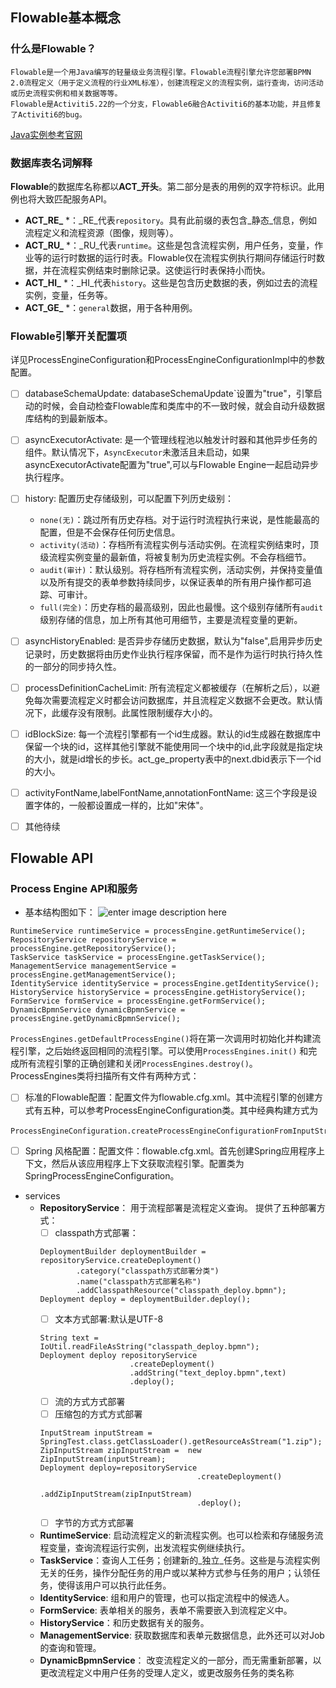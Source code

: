 
## Flowable基本概念

  ### 什么是Flowable？
	Flowable是一个用Java编写的轻量级业务流程引擎。Flowable流程引擎允许您部署BPMN 2.0流程定义（用于定义流程的行业XML标准），创建流程定义的流程实例，运行查询，访问活动或历史流程实例和相关数据等等。
	Flowable是Activiti5.22的一个分支，Flowable6融合Activiti6的基本功能，并且修复了Activiti6的bug。
   [Java实例参考官网](https://www.flowable.org/docs/userguide/index.html#getting.started.command.line) 

### 数据库表名词解释
**Flowable**的数据库名称都以**ACT_开头**。第二部分是表的用例的双字符标识。此用例也将大致匹配服务API。

-   **ACT_RE_** *：_RE_代表`repository`。具有此前缀的表包含_静态_信息，例如流程定义和流程资源（图像，规则等）。  
-   **ACT_RU_** *：_RU_代表`runtime`。这些是包含流程实例，用户任务，变量，作业等的运行时数据的运行时表。Flowable仅在流程实例执行期间存储运行时数据，并在流程实例结束时删除记录。这使运行时表保持小而快。
-   **ACT_HI_** *：_HI_代表`history`。这些是包含历史数据的表，例如过去的流程实例，变量，任务等。
-   **ACT_GE_** *：`general`数据，用于各种用例。

### Flowable引擎开关配置项
  详见ProcessEngineConfiguration和ProcessEngineConfigurationImpl中的参数配置。
 - [ ] databaseSchemaUpdate: databaseSchemaUpdate`设置为"true"，引擎启动的时候，会自动检查Flowable库和类库中的不一致时候，就会自动升级数据库结构的到最新版本。
 - [ ] asyncExecutorActivate: 是一个管理线程池以触发计时器和其他异步任务的组件。默认情况下，`AsyncExecutor`未激活且未启动，如果asyncExecutorActivate配置为"true",可以与Flowable Engine一起启动异步执行程序。
 - [ ] history: 配置历史存储级别，可以配置下列历史级别：

    -   `none(无)`：跳过所有历史存档。对于运行时流程执行来说，是性能最高的配置，但是不会保存任何历史信息。    
    -   `activity(活动)`：存档所有流程实例与活动实例。在流程实例结束时，顶级流程实例变量的最新值，将被复制为历史流程实例。不会存档细节。   
   -   `audit(审计)`：默认级别。将存档所有流程实例，活动实例，并保持变量值以及所有提交的表单参数持续同步，以保证表单的所有用户操作都可追踪、可审计。
   -   `full(完全)`：历史存档的最高级别，因此也最慢。这个级别存储所有`audit`级别存储的信息，加上所有其他可用细节，主要是流程变量的更新。

 - [ ] asyncHistoryEnabled: 是否异步存储历史数据，默认为"false",启用异步历史记录时，历史数据将由历史作业执行程序保留，而不是作为运行时执行持久性的一部分的同步持久性。
 - [ ] processDefinitionCacheLimit: 所有流程定义都被缓存（在解析之后），以避免每次需要流程定义时都会访问数据库，并且流程定义数据不会更改。默认情况下，此缓存没有限制。此属性限制缓存大小的。

 - [ ] idBlockSize: 每一个流程引擎都有一个id生成器。默认的id生成器在数据库中保留一个块的id，这样其他引擎就不能使用同一个块中的id,此字段就是指定块的大小，就是id增长的步长。act_ge_property表中的next.dbid表示下一个id的大小。
 - [ ] activityFontName,labelFontName,annotationFontName: 这三个字段是设置字体的，一般都设置成一样的，比如"宋体"。
 - [ ] 其他待续


## Flowable API

### Process Engine API和服务
 - 基本结构图如下：
 ![enter image description here](https://github.com/yeeNote/flowable/Flowable-service.png)
 
```
RuntimeService runtimeService = processEngine.getRuntimeService();
RepositoryService repositoryService = processEngine.getRepositoryService();
TaskService taskService = processEngine.getTaskService();
ManagementService managementService = processEngine.getManagementService();
IdentityService identityService = processEngine.getIdentityService();
HistoryService historyService = processEngine.getHistoryService();
FormService formService = processEngine.getFormService();
DynamicBpmnService dynamicBpmnService = processEngine.getDynamicBpmnService();
```
`ProcessEngines.getDefaultProcessEngine()`将在第一次调用时初始化并构建流程引擎，之后始终返回相同的流程引擎。可以使用`ProcessEngines.init()` 和完成所有流程引擎的正确创建和关闭`ProcessEngines.destroy()`。
ProcessEngines类将扫描所有文件有两种方式：
 - [ ] 标准的Flowable配置：配置文件为flowable.cfg.xml。其中流程引擎的创建方式有五种，可以参考ProcessEngineConfiguration类。其中经典构建方式为
 ```
ProcessEngineConfiguration.createProcessEngineConfigurationFromInputStream(inputStream).buildProcessEngine()。
 ```
 - [ ] Spring 风格配置：配置文件：flowable.cfg.xml。首先创建Spring应用程序上下文，然后从该应用程序上下文获取流程引擎。配置类为SpringProcessEngineConfiguration。
- services
    - **RepositoryService**： 用于流程部署是流程定义查询。 提供了五种部署方式：
         - [ ] classpath方式部署：
         ```
         DeploymentBuilder deploymentBuilder = repositoryService.createDeployment()
		         .category("classpath方式部署分类")
		         .name("classpath方式部署名称")
		         .addClasspathResource("classpath_deploy.bpmn");
         Deployment deploy = deploymentBuilder.deploy();
       ```
         - [ ] 文本方式部署:默认是UTF-8
         ```
         String text =  IoUtil.readFileAsString("classpath_deploy.bpmn");		     
         Deployment deploy repositoryService
					         .createDeployment()
					         .addString("text_deploy.bpmn",text)
					         .deploy();         
         ```
         - [ ] 流的方式方式部署
         - [ ] 压缩包的方式方式部署
         ```
         InputStream inputStream = SpringTest.class.getClassLoader().getResourceAsStream("1.zip");
         ZipInputStream zipInputStream =  new  ZipInputStream(inputStream);
         Deployment deploy=repositoryService
                                            .createDeployment()
                                            .addZipInputStream(zipInputStream)
                                            .deploy();
         ```
         - [ ] 字节的方式方式部署
    - **RuntimeService**: 启动流程定义的新流程实例。也可以检索和存储服务流程变量，查询流程运行实例，出发流程实例继续执行。
    - **TaskService**：查询人工任务；创建新的_独立_任务。这些是与流程实例无关的任务，操作分配任务的用户或以某种方式参与任务的用户；认领任务，使得该用户可以执行此任务。
    - **IdentityService**: 组和用户的管理，也可以指定流程中的候选人。
    - **FormService**: 表单相关的服务，表单不需要嵌入到流程定义中。
    - **HistoryService**：和历史数据有关的服务。
    - **ManagementService**: 获取数据库和表单元数据信息，此外还可以对Job的查询和管理。
    - **DynamicBpmnService**： 改变流程定义的一部分，而无需重新部署，以更改流程定义中用户任务的受理人定义，或更改服务任务的类名称
 


 
 



<!--stackedit_data:
eyJoaXN0b3J5IjpbMTY3MzYzNTQ3NV19
-->